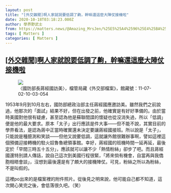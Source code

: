 ```yaml
---
layout: post
title: "[外交雜聞]啊人家就說要低調了齁，幹嘛還這麼大陣仗接機啦"
date: 2020-10-18T03:18:23.000Z
author: 學界野武士
from: https://matters.news/@Amazing_MrsJen/%25E5%25A4%2596%25E4%25BA%25A4%25E9%259B%259C%25E8%2581%259E-%25E5%2595%258A%25E4%25BA%25BA%25E5%25AE%25B6%25E5%25B0%25B1%25E8%25AA%25AA%25E8%25A6%2581%25E4%25BD%258E%25E8%25AA%25BF%25E4%25BA%2586%25E9%25BD%2581-%25E5%25B9%25B9%25E5%2598%259B%25E9%2582%2584%25E9%2580%2599%25E9%25BA%25BC%25E5%25A4%25A7%25E9%2599%25A3%25E4%25BB%2597%25E6%258E%25A5%25E6%25A9%259F%25E5%2595%25A6-bafyreihipeeet3vo2fcch6pvypa6rkdq7evgaz4pkmrdh5x3fxygb3dnpi
tags: [ Matters ]
categories: [ Matters ]
---
```

<!--1602991103000-->
[[外交雜聞]啊人家就說要低調了齁，幹嘛還這麼大陣仗接機啦](https://matters.news/@Amazing_MrsJen/%25E5%25A4%2596%25E4%25BA%25A4%25E9%259B%259C%25E8%2581%259E-%25E5%2595%258A%25E4%25BA%25BA%25E5%25AE%25B6%25E5%25B0%25B1%25E8%25AA%25AA%25E8%25A6%2581%25E4%25BD%258E%25E8%25AA%25BF%25E4%25BA%2586%25E9%25BD%2581-%25E5%25B9%25B9%25E5%2598%259B%25E9%2582%2584%25E9%2580%2599%25E9%25BA%25BC%25E5%25A4%25A7%25E9%2599%25A3%25E4%25BB%2597%25E6%258E%25A5%25E6%25A9%259F%25E5%2595%25A6-bafyreihipeeet3vo2fcch6pvypa6rkdq7evgaz4pkmrdh5x3fxygb3dnpi)
------

<div>
<figure class="image">      <picture>        <source type="image/webp" media="(min-width: 768px)" srcset="https://assets.matters.news/processed/1080w/embed/67b7fb86-fef6-4a18-85a6-3aadf56632be.webp" onerror="this.srcset='https://assets.matters.news/embed/67b7fb86-fef6-4a18-85a6-3aadf56632be.jpeg'">        <source media="(min-width: 768px)" srcset="https://assets.matters.news/processed/1080w/embed/67b7fb86-fef6-4a18-85a6-3aadf56632be.jpeg" onerror="this.srcset='https://assets.matters.news/embed/67b7fb86-fef6-4a18-85a6-3aadf56632be.jpeg'">        <source type="image/webp" srcset="https://assets.matters.news/processed/540w/embed/67b7fb86-fef6-4a18-85a6-3aadf56632be.webp">        <img src="https://assets.matters.news/embed/67b7fb86-fef6-4a18-85a6-3aadf56632be.jpeg" srcset="https://assets.matters.news/processed/540w/embed/67b7fb86-fef6-4a18-85a6-3aadf56632be.jpeg" loading="lazy" referrerpolicy="no-referrer">      </picture>    <figcaption><span>〈國防部長蔣經國訪美〉，檔管局藏《外交部檔案》，館藏號：11-07-02-10-03-054</span></figcaption></figure><p>1953年9月到10月左右，國防部總政治部主任蔣經國應邀訪美。雖然我們之前說過，他那次的「面試」結果不好，但在出發之前，他確實是有好好準備的。由於當時美國對他很有疑慮，甚至認為他是蘇聯間諜的懷疑也從沒消失過，所以「低調」便是他的最大要求。原本「太子」出行應該是件大事——但不能不說，其實目前的學界看法，是認為蔣中正當時確實還未決定要讓蔣經國接班。所以說是「太子」，只能說是種臆測和笑談——但他又說要低調，這就讓外館很難辦事啊，譬如這裡這個預備迎接轉機的駐火奴魯魯總領事館。幸好，蔣經國的班機時間一延再延，最後定於「早間三時五十五分」，應該就可以讓不少「熱情粉絲」卻步了吧。而且蔣經國還特別請人傳話，說自己這次到美國行程很緊，「將來倘有機會，自當再與我僑胞相晤會談」，沒想到最後還是有了頗大的接機陣仗。可見，粉絲之所以為粉絲，不是叫假的。</p><p>這裡po出來的是檔案裡的附件照片。從後見之明來說，他可能自己都不知道，這次開心笑完之後，會低落很久吧。（笑）</p>
</div>
